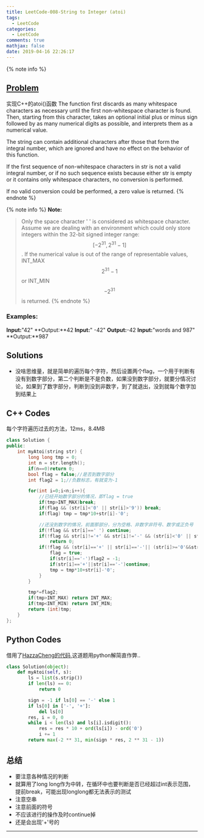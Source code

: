 ```yaml
---
title: LeetCode-008-String to Integer (atoi)
tags:
  - LeetCode
categories:
  - LeetCode
comments: true
mathjax: false
date: 2019-04-16 22:26:17
---
```


<meta name="referrer" content="no-referrer" />

{% note info %}
## [Problem](https://leetcode.com/problems/string-to-integer-atoi/)   
实现C++的atoi()函数
The function first discards as many whitespace characters as necessary until the first non-whitespace character is found. Then, starting from this character, takes an optional initial plus or minus sign followed by as many numerical digits as possible, and interprets them as a numerical value.

The string can contain additional characters after those that form the integral number, which are ignored and have no effect on the behavior of this function.

If the first sequence of non-whitespace characters in str is not a valid integral number, or if no such sequence exists because either str is empty or it contains only whitespace characters, no conversion is performed.

If no valid conversion could be performed, a zero value is returned.
{% endnote %}
<!--more-->
{% note info %}
**Note:**  
> Only the space character ' ' is considered as whitespace character.
> Assume we are dealing with an environment which could only store integers within the 32-bit signed integer range: $$ [−2^{31},  2^{31} − 1] $$. If the numerical value is out of the range of representable values, INT_MAX $$ 2^{31}-1 $$ or INT_MIN $$ -2^{31} $$ is returned.
{% endnote %}
### Examples:
**Input:**"42"
**Output:**42
**Input:**"    -42"
**Output:**-42
**Input:**"words and 987"
**Output:**987

## Solutions
- 没啥思维量，就是简单的遍历每个字符，然后设置两个flag，一个用于判断有没有到数字部分，第二个判断是不是负数，如果没到数字部分，就要分情况讨论，如果到了数字部分，判断到没到非数字，到了就退出，没到就每个数字加到结果上


## C++ Codes
每个字符遍历过去的方法，12ms，8.4MB
```C++
class Solution {
public:
    int myAtoi(string str) {
        long long tmp = 0;
        int n = str.length();
        if(n==0)return 0;
        bool flag = false;//是否到数字部分
        int flag2 = 1;//负数标志，有就变为-1

        for(int i=0;i<n;i++){
            //已经开始数字部分的情况，即flag = true
            if(tmp>INT_MAX)break;
            if(flag && (str[i]<'0' || str[i]>'9')) break;
            if(flag) tmp = tmp*10+str[i]-'0';

            //还没到数字的情况，前面那部分，分为空格、非数字非符号、数字或正负号
            if(!flag && str[i]==' ') continue;
            if(!flag && str[i]!='+' && str[i]!='-' && (str[i]<'0' || str[i]>'9') )
                return 0;
            if(!flag && (str[i]=='+' || str[i]=='-'|| (str[i]>='0'&&str[i]<='9'))){
                flag = true;
                if(str[i]=='-')flag2 = -1;
                if(str[i]=='+'||str[i]=='-')continue;
                tmp = tmp*10+str[i]-'0';
            }
        }

        tmp*=flag2;
        if(tmp>INT_MAX) return INT_MAX;
        if(tmp<INT_MIN) return INT_MIN;
        return (int)tmp;
    }
};
```

## Python Codes
借用了[HazzaCheng的代码](http://chengfeng96.com/blog/2017/03/07/LeetCode-No-8-String-to-Integer-atoi/),这道题用python解简直作弊..
```python
class Solution(object):
    def myAtoi(self, s):
        ls = list(s.strip())
        if len(ls) == 0:
            return 0

        sign = -1 if ls[0] == '-' else 1
        if ls[0] in ['-', '+']:
            del ls[0]
        res, i = 0, 0
        while i < len(ls) and ls[i].isdigit():
            res = res * 10 + ord(ls[i]) - ord('0')
            i += 1
        return max(-2 ** 31, min(sign * res, 2 ** 31 - 1))
```

## 总结
- 要注意各种情况的判断
- 就算用了long long作为中转，在循环中也要判断是否已经超过int表示范围，提前break，可能出现longlong都无法表示的测试
- 注意空串
- 注意前面的符号
- 不应该进行的操作及时continue掉
- 还是会出现'+'号的

------
